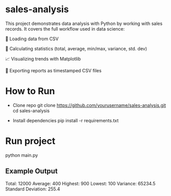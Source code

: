 # sales-analysis
This project demonstrates data analysis with Python by working with sales records.
It covers the full workflow used in data science:

📂 Loading data from CSV

🧮 Calculating statistics (total, average, min/max, variance, std. dev)

📈 Visualizing trends with Matplotlib

📝 Exporting reports as timestamped CSV files


# How to Run
- Clone repo
git clone https://github.com/yourusername/sales-analysis.git
cd sales-analysis

- Install dependencies
pip install -r requirements.txt

# Run project
python main.py


## Example Output
Total: 12000
Average: 400
Highest: 900
Lowest: 100
Variance: 65234.5
Standard Deviation: 255.4
